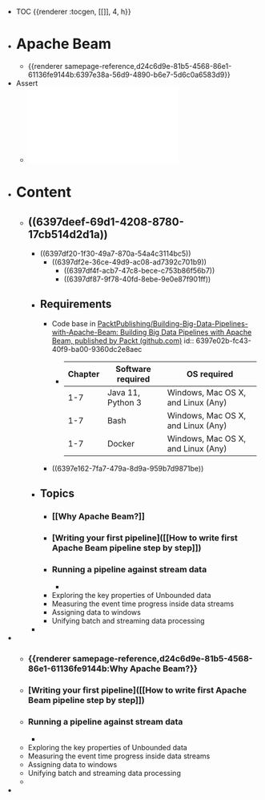 - TOC {{renderer :tocgen, [[]], 4, h}}
- # Apache Beam
	- {{renderer samepage-reference,d24c6d9e-81b5-4568-86e1-61136fe9144b:6397e38a-56d9-4890-b6e7-5d6c0a6583d9}}
- Assert
	- ![Building Big Data Pipelines with Apache Beam.pdf](../assets/Building_Big_Data_Pipelines_with_Apache_Beam_1674207003781_0.pdf)
- # Content
	- ## ((6397deef-69d1-4208-8780-17cb514d2d1a))
		- ((6397df20-1f30-49a7-870a-54a4c3114bc5))
			- ((6397df2e-36ce-49d9-ac08-ad7392c701b9))
				- ((6397df4f-acb7-47c8-bece-c753b86f56b7))
				- ((6397df87-9f78-40fd-8ebe-9e0e87f901ff))
		- ## Requirements
			- Code base in [PacktPublishing/Building-Big-Data-Pipelines-with-Apache-Beam: Building Big Data Pipelines with Apache Beam, published by Packt (github.com)](https://github.com/PacktPublishing/Building-Big-Data-Pipelines-with-Apache-Beam)
			  id:: 6397e02b-fc43-40f9-ba00-9360dc2e8aec
				- | Chapter | Software required | OS required |
				  | ---- | ---- | ---- |
				  | 1-7 | Java 11, Python 3 | Windows, Mac OS X, and Linux (Any) |
				  | 1-7 | Bash | Windows, Mac OS X, and Linux (Any) |
				  | 1-7 | Docker | Windows, Mac OS X, and Linux (Any) |
			- ((6397e162-7fa7-479a-8d9a-959b7d9871be))
		- ## Topics
			- ### [[Why Apache Beam?]]
			- ### [Writing your first pipeline]([[How to write first Apache Beam pipeline step by step]])
			- ### Running a pipeline against stream data
				-
			- Exploring the key properties of Unbounded data
			- Measuring the event time progress inside data streams
			- Assigning data to windows
			- Unifying batch and streaming data processing
		-
-
	- ### {{renderer samepage-reference,d24c6d9e-81b5-4568-86e1-61136fe9144b:Why Apache Beam?}}
	- ### [Writing your first pipeline]([[How to write first Apache Beam pipeline step by step]])
	- ### Running a pipeline against stream data
		-  
	- Exploring the key properties of Unbounded data
	- Measuring the event time progress inside data streams
	- Assigning data to windows
	- Unifying batch and streaming data processing
	-  
-  